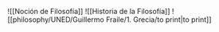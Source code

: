 ![[Noción de Filosofía]]
![[Historia de la Filosofía]]
![[philosophy/UNED/Guillermo Fraile/1. Grecia/to print|to print]]
